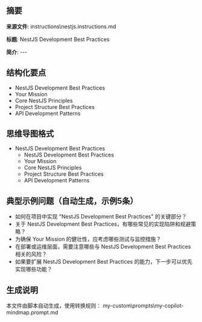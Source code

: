## 摘要

**来源文件**: instructions\nestjs.instructions.md

**标题**: NestJS Development Best Practices

**简介**: ---

## 结构化要点

- NestJS Development Best Practices
- Your Mission
- Core NestJS Principles
- Project Structure Best Practices
- API Development Patterns

## 思维导图格式

- NestJS Development Best Practices
  - NestJS Development Best Practices
  - Your Mission
  - Core NestJS Principles
  - Project Structure Best Practices
  - API Development Patterns

## 典型示例问题（自动生成，示例5条）

- 如何在项目中实现 "NestJS Development Best Practices" 的关键部分？
- 关于 NestJS Development Best Practices，有哪些常见的实现陷阱和规避策略？
- 为确保 Your Mission 的健壮性，应考虑哪些测试与监控措施？
- 在部署或运维层面，需要注意哪些与 NestJS Development Best Practices 相关的风险？
- 如果要扩展 NestJS Development Best Practices 的能力，下一步可以优先实现哪些功能？

## 生成说明

本文件由脚本自动生成，使用转换规则： my-custom\prompts\my-copilot-mindmap.prompt.md
